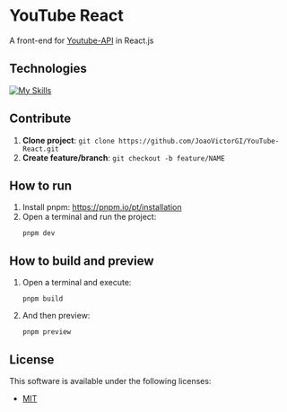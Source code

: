 # YouTube React

A front-end for [Youtube-API](https://github.com/JoaoVictorGI/youtube-api) in React.js

## Technologies

[![My Skills](https://skillicons.dev/icons?i=ts,css,materialui,pnpm,react,vite,panda)](https://skillicons.dev)

## Contribute

1. **Clone project**: `git clone https://github.com/JoaoVictorGI/YouTube-React.git`
2. **Create feature/branch**: `git checkout -b feature/NAME`

## How to run

1. Install pnpm: https://pnpm.io/pt/installation
2. Open a terminal and run the project:
   ```shell
   pnpm dev
   ```

## How to build and preview

1. Open a terminal and execute:
   ```shell
   pnpm build
   ```
2. And then preview:
   ```shell
   pnpm preview
   ```

## License

This software is available under the following licenses:

- [MIT](https://www.tldrlegal.com/license/mit-license)
